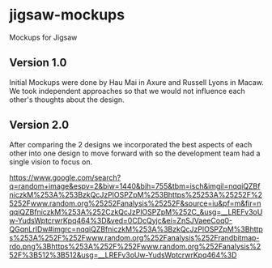 # jigsaw-mockups
Mockups for Jigsaw

## Version 1.0
Initial Mockups were done by Hau Mai in Axure and Russell Lyons in Macaw. We took independent approaches so that we would not influence each other's thoughts about the design.

## Version 2.0
After comparing the 2 designs we incorporated the best aspects of each other into one design to move forward with so the development team had a single vision to focus on.

https://www.google.com/search?q=random+image&espv=2&biw=1440&bih=755&tbm=isch&imgil=nqqiQZBfniczkM%253A%253BzkQcJzPlOSPZpM%253Bhttps%25253A%25252F%25252Fwww.random.org%25252Fanalysis%25252F&source=iu&pf=m&fir=nqqiQZBfniczkM%253A%252CzkQcJzPlOSPZpM%252C_&usg=__LREFv3oUw-YudsWptcrwrKpq464%3D&ved=0CDcQyjc&ei=ZnSJVaeeCoq0-QGqnLrIDw#imgrc=nqqiQZBfniczkM%253A%3BzkQcJzPlOSPZpM%3Bhttps%253A%252F%252Fwww.random.org%252Fanalysis%252Frandbitmap-rdo.png%3Bhttps%253A%252F%252Fwww.random.org%252Fanalysis%252F%3B512%3B512&usg=__LREFv3oUw-YudsWptcrwrKpq464%3D
